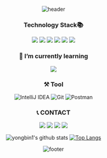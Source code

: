 <div align = center>

![header](https://capsule-render.vercel.app/api?type=waving&color=auto&height=260&section=header&text=YongBin&fontSize=60&animation=fadeIn&fontAlignY=32&desc=Back-End%20Developer&descAlignY=51&descAlign=60)
### Technology Stack📚
<span><img src="https://img.shields.io/badge/JavaScript-F7DF1E?style=flat-square&logo=JavaScript&logoColor=white"/></span>
<span><img src="https://img.shields.io/badge/MySQL-4479A1?style=flat-square&logo=MySQL&logoColor=white"/></a></span>
<img src="https://img.shields.io/badge/Node.js-339933?style=flat-square&logo=Node.js&logoColor=white"/></a>
<img src ="https://img.shields.io/badge/Java-647104?style=flat-square&logo=Java&logoColor=white"/>
<img src ="https://img.shields.io/badge/Spring-967f32?style=flat-square&logo=Spring&logoColor=white"/>
<img src ="https://img.shields.io/badge/SpringBoot-967f32?style=flat-square&logo=SpringBoot&logoColor=white"/>
  
### 🌱 I’m currently learning
<img src ="https://img.shields.io/badge/React-7ed0ef?style=flat-square&logo=React&logoColor=white"/>

### ⚒️ Tool
  ![IntelliJ IDEA](https://img.shields.io/badge/IntelliJ-000000.svg?style=for-the-badge&logo=intellij-idea&logoColor=white)
  ![Git](http://img.shields.io/badge/Git-F05032?style=for-the-badge&logo=git&logoColor=white)
  ![Postman](http://img.shields.io/badge/Postman-FF6C37?style=for-the-badge&logo=postman&logoColor=white)

### 📞 CONTACT
<a href="mailto:yong10241103@gmail.com"><img src="https://img.shields.io/badge/Gmail-d14836?style=flat-square&logo=Gmail&logoColor=white&link=yong10241103@gmail.com"/></a>
<a href="mailto:rhdydqls1024@naver.com"><img src="https://img.shields.io/badge/Naver-69e373?style=flat-square&logo=Naver&logoColor=white&link=rhdydqls1024@naver.com"/></a>
<a href="https://www.instagram.com/k_y0y0"><img src="https://img.shields.io/badge/Instagram-a640a4?style=flat-square&logo=instagram&logoColor=white&link=https://www.instagram.com/k_y0y0"/></a>
  <a href="https://yongbin1024.tistory.com"><img src="https://img.shields.io/badge/Tistory-414142?style=flat-square&logo=t-mobile&logoColor=white&link=https://yongbin1024.tistory.com"/></a>

![yongbin1's github stats](https://github-readme-stats.vercel.app/api?username=yongbin1&theme=vue&show_icons=true&hide_border=true)
[![Top Langs](https://github-readme-stats.vercel.app/api/top-langs/?username=yongbin1&theme=vue&layout=compact&hide_border=true)](https://github.com/anuraghazra/github-readme-stats)<br>
      
![footer](https://capsule-render.vercel.app/api?type=waving&color=gradient&reversal=false&section=footer)
</div>
